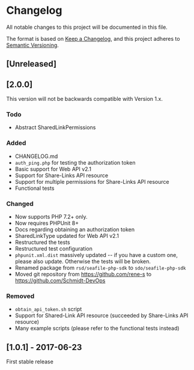 # Changelog
All notable changes to this project will be documented in this file.

The format is based on [Keep a Changelog](https://keepachangelog.com/en/1.0.0/),
and this project adheres to [Semantic Versioning](https://semver.org/spec/v2.0.0.html).

## [Unreleased]

## [2.0.0]

This version will not be backwards compatible with Version 1.x. 

### Todo
- Abstract SharedLinkPermissions

### Added
- CHANGELOG.md
- `auth_ping.php` for testing the authorization token
- Basic support for Web API v2.1
- Support for Share-Links API resource
- Support for multiple permissions for Share-Links API resource
- Functional tests

### Changed
- Now supports PHP 7.2+ only.
- Now requires PHPUnit 8+
- Docs regarding obtaining an authorization token
- SharedLinkType updated for Web API v2.1
- Restructured the tests
- Restructured test configuration
- `phpunit.xml.dist` massively updated -- if you have a custom one, please also update. Otherwise the tests will be broken.
- Renamed package from `rsd/seafile-php-sdk` to `sdo/seafile-php-sdk`
- Moved git repository from https://github.com/rene-s to https://github.com/Schmidt-DevOps

### Removed
- `obtain_api_token.sh` script
- Support for Shared-Link API resource (succeeded by Share-Links API resource)
- Many example scripts (please refer to the functional tests instead)

## [1.0.1] - 2017-06-23

First stable release

